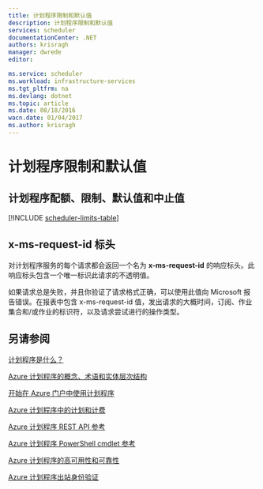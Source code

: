 ```yaml
---
title: 计划程序限制和默认值
description: 计划程序限制和默认值
services: scheduler
documentationCenter: .NET
authors: krisragh
manager: dwrede
editor: 

ms.service: scheduler
ms.workload: infrastructure-services
ms.tgt_pltfrm: na
ms.devlang: dotnet
ms.topic: article
ms.date: 08/18/2016
wacn.date: 01/04/2017
ms.author: krisragh
---
```


# 计划程序限制和默认值

## 计划程序配额、限制、默认值和中止值

[!INCLUDE [scheduler-limits-table](../../includes/scheduler-limits-table.md)]

## x-ms-request-id 标头

对计划程序服务的每个请求都会返回一个名为 **x-ms-request-id** 的响应标头。此响应标头包含一个唯一标识此请求的不透明值。

如果请求总是失败，并且你验证了请求格式正确，可以使用此值向 Microsoft 报告错误。在报表中包含 x-ms-request-id 值，发出请求的大概时间，订阅、作业集合和/或作业的标识符，以及请求尝试进行的操作类型。

## 另请参阅

 [计划程序是什么？](./scheduler-intro.md)

 [Azure 计划程序的概念、术语和实体层次结构](./scheduler-concepts-terms.md)

 [开始在 Azure 门户中使用计划程序](./scheduler-get-started-portal.md)

 [Azure 计划程序中的计划和计费](./scheduler-plans-billing.md)

 [Azure 计划程序 REST API 参考](https://msdn.microsoft.com/zh-cn/library/mt629143)

 [Azure 计划程序 PowerShell cmdlet 参考](./scheduler-powershell-reference.md)

 [Azure 计划程序的高可用性和可靠性](./scheduler-high-availability-reliability.md)

 [Azure 计划程序出站身份验证](./scheduler-outbound-authentication.md)

<!---HONumber=Mooncake_Quality_Review_0104_2017-->